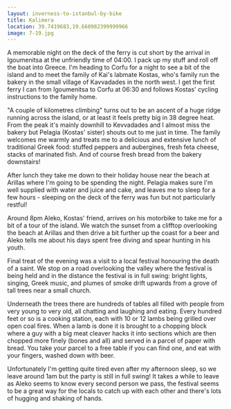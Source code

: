 ```yaml
---
layout: inverness-to-istanbul-by-bike
title: Kalimera
location: 39.7419683,19.660982399999966
image: 7-19.jpg
---
```

A memorable night on the deck of the ferry is cut short by the arrival in Igoumenitsa at the unfriendly time of 04:00. I pack up my stuff and roll off the boat into Greece. I'm heading to Corfu for a night to see a bit of the island and to meet the family of Kai's labmate Kostas, who's family run the bakery in the small village of Kavvadades in the north west. I get the first ferry I can from Igoumenitsa to Corfu at 06:30 and follows Kostas' cycling instructions to the family home.

"A couple of kilometres climbing" turns out to be an ascent of a huge ridge running across the island, or at least it feels pretty big in 38 degree heat. From the peak it's mainly downhill to Kevvadades and I almost miss the bakery but Pelagia (Kostas' sister) shouts out to me just in time. The family welcomes me warmly and treats me to a delicious and extensive lunch of traditional Greek food: stuffed peppers and aubergines, fresh feta cheese, stacks of marinated fish. And of course fresh bread from the bakery downstairs!

After lunch they take me down to their holiday house near the beach at Arillas where I'm going to be spending the night. Pelagia makes sure I'm well supplied with water and juice and cake, and leaves me to sleep for a few hours - sleeping on the deck of the ferry was fun but not particularly restful!

Around 8pm Aleko, Kostas' friend, arrives on his motorbike to take me for a bit of a tour of the island. We watch the sunset from a clifftop overlooking the beach at Arillas and then drive a bit further up the coast for a beer and Aleko tells me about his days spent free diving and spear hunting in his youth. 

Final treat of the evening was a visit to a local festival honouring the death of a saint. We stop on a road overlooking the valley where the festival is being held and in the distance the festival is in full swing: bright lights, singing, Greek music, and plumes of smoke drift upwards from a grove of tall trees near a small church.

Underneath the trees there are hundreds of tables all filled with people from very young to very old, all chatting and laughing and eating. Every hundred feet or so is a cooking station, each with 10 or 12 lambs being grilled over open coal fires. When a lamb is done it is brought to a chopping block where a guy with a big meat cleaver hacks it into sections which are then chopped more finely (bones and all) and served in a parcel of paper with bread. You take your parcel to a free table if you can find one, and eat with your fingers, washed down with beer.

Unfortunately I'm getting quite tired even after my afternoon sleep, so we leave around 1am but the party is still in full swing! It takes a while to leave as Aleko seems to know every second person we pass, the festival seems to be a great way for the locals to catch up with each other and there's lots of hugging and shaking of hands.